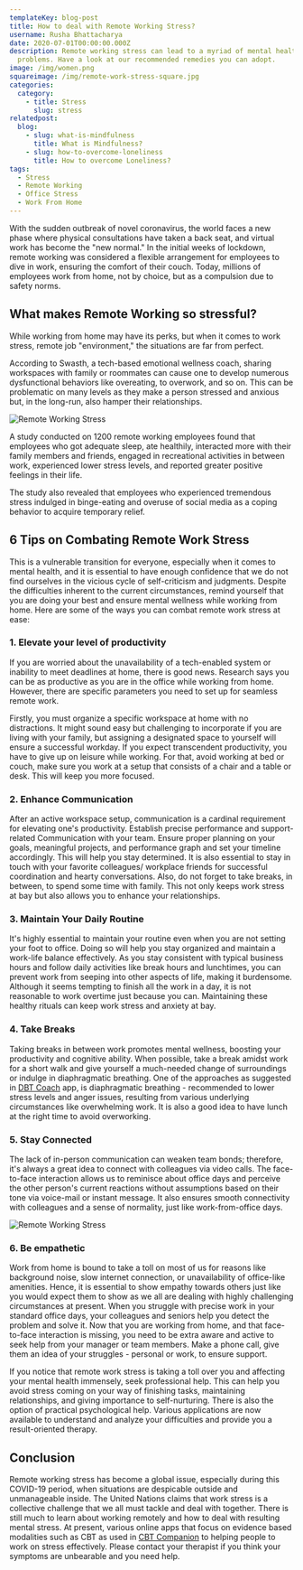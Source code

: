 ```yaml
---
templateKey: blog-post
title: How to deal with Remote Working Stress?
username: Rusha Bhattacharya
date: 2020-07-01T00:00:00.000Z
description: Remote working stress can lead to a myriad of mental health
  problems. Have a look at our recommended remedies you can adopt.
image: /img/women.png
squareimage: /img/remote-work-stress-square.jpg
categories:
  category:
    - title: Stress
      slug: stress
relatedpost:
  blog:
    - slug: what-is-mindfulness
      title: What is Mindfulness?
    - slug: how-to-overcome-loneliness
      title: How to overcome Loneliness?
tags:
  - Stress
  - Remote Working
  - Office Stress
  - Work From Home
---
```

<!--StartFragment-->

With the sudden outbreak of novel coronavirus, the world faces a new phase where physical consultations have taken a back seat, and virtual work has become the "new normal." In the initial weeks of lockdown, remote working was considered a flexible arrangement for employees to dive in work, ensuring the comfort of their couch. Today, millions of employees work from home, not by choice, but as a compulsion due to safety norms.

## What makes Remote Working so stressful?

While working from home may have its perks, but when it comes to work stress, remote job "environment," the situations are far from perfect.

According to Swasth, a tech-based emotional wellness coach, sharing workspaces with family or roommates can cause one to develop numerous dysfunctional behaviors like overeating, to overwork, and so on. This can be problematic on many levels as they make a person stressed and anxious but, in the long-run, also hamper their relationships.

![Remote Working Stress](/img/notes.png "How to deal with remote working stress?")

<!--EndFragment--><!--StartFragment-->

A study conducted on 1200 remote working employees found that employees who got adequate sleep, ate healthily, interacted more with their family members and friends, engaged in recreational activities in between work, experienced lower stress levels, and reported greater positive feelings in their life.

The study also revealed that employees who experienced tremendous stress indulged in binge-eating and overuse of social media as a coping behavior to acquire temporary relief.

## 6 Tips on Combating Remote Work Stress

This is a vulnerable transition for everyone, especially when it comes to mental health, and it is essential to have enough confidence that we do not find ourselves in the vicious cycle of self-criticism and judgments. Despite the difficulties inherent to the current circumstances, remind yourself that you are doing your best and ensure mental wellness while working from home. Here are some of the ways you can combat remote work stress at ease:

### 1. Elevate your level of productivity

If you are worried about the unavailability of a tech-enabled system or inability to meet deadlines at home, there is good news. Research says you can be as productive as you are in the office while working from home. However, there are specific parameters you need to set up for seamless remote work.

Firstly, you must organize a specific workspace at home with no distractions. It might sound easy but challenging to incorporate if you are living with your family, but assigning a designated space to yourself will ensure a successful workday. If you expect transcendent productivity, you have to give up on leisure while working. For that, avoid working at bed or couch, make sure you work at a setup that consists of a chair and a table or desk. This will keep you more focused.

### 2. Enhance Communication

After an active workspace setup, communication is a cardinal requirement for elevating one's productivity. Establish precise performance and support-related Communication with your team. Ensure proper planning on your goals, meaningful projects, and performance graph and set your timeline accordingly. This will help you stay determined. It is also essential to stay in touch with your favorite colleagues/ workplace friends for successful coordination and hearty conversations. Also, do not forget to take breaks, in between, to spend some time with family. This not only keeps work stress at bay but also allows you to enhance your relationships.

### 3. Maintain Your Daily Routine

It's highly essential to maintain your routine even when you are not setting your foot to office. Doing so will help you stay organized and maintain a work-life balance effectively. As you stay consistent with typical business hours and follow daily activities like break hours and lunchtimes, you can prevent work from seeping into other aspects of life, making it burdensome. Although it seems tempting to finish all the work in a day, it is not reasonable to work overtime just because you can. Maintaining these healthy rituals can keep work stress and anxiety at bay.

### 4. Take Breaks

Taking breaks in between work promotes mental wellness, boosting your productivity and cognitive ability. When possible, take a break amidst work for a short walk and give yourself a much-needed change of surroundings or indulge in diaphragmatic breathing. One of the approaches as suggested in [DBT Coach](https://www.swasth.co/dbt-coach) app, is diaphragmatic breathing - recommended to lower stress levels and anger issues, resulting from various underlying circumstances like overwhelming work. It is also a good idea to have lunch at the right time to avoid overworking.

<!--StartFragment-->

### **5. Stay Connected**

<!--StartFragment-->

The lack of in-person communication can weaken team bonds; therefore, it's always a great idea to connect with colleagues via video calls. The face-to-face interaction allows us to reminisce about office days and perceive the other person's current reactions without assumptions based on their tone via voice-mail or instant message. It also ensures smooth connectivity with colleagues and a sense of normality, just like work-from-office days.

![Remote Working Stress](/img/contact.png "Video Call with Colleagues")

<!--EndFragment--><!--StartFragment-->

### 6. Be empathetic

Work from home is bound to take a toll on most of us for reasons like background noise, slow internet connection, or unavailability of office-like amenities. Hence, it is essential to show empathy towards others just like you would expect them to show as we all are dealing with highly challenging circumstances at present. When you struggle with precise work in your standard office days, your colleagues and seniors help you detect the problem and solve it. Now that you are working from home, and that face-to-face interaction is missing, you need to be extra aware and active to seek help from your manager or team members. Make a phone call, give them an idea of your struggles - personal or work, to ensure support.

If you notice that remote work stress is taking a toll over you and affecting your mental health immensely, seek professional help. This can help you avoid stress coming on your way of finishing tasks, maintaining relationships, and giving importance to self-nurturing. There is also the option of practical psychological help. Various applications are now available to understand and analyze your difficulties and provide you a result-oriented therapy.

## Conclusion

Remote working stress has become a global issue, especially during this COVID-19 period, when situations are despicable outside and unmanageable inside. The United Nations claims that work stress is a collective challenge that we all must tackle and deal with together. There is still much to learn about working remotely and how to deal with resulting mental stress. At present, various online [](https://www.swasth.co/dbt-coach/)apps that focus on evidence based modalities such as CBT as used in [CBT Companion](https://www.swasth.co/cbt-companion)  to helping people to work on stress effectively. Please contact your therapist if you think your symptoms are unbearable and you need help.

<!--EndFragment-->

<!--EndFragment-->

<!--EndFragment-->